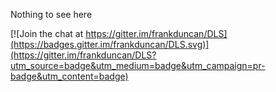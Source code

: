 Nothing to see here


[![Join the chat at https://gitter.im/frankduncan/DLS](https://badges.gitter.im/frankduncan/DLS.svg)](https://gitter.im/frankduncan/DLS?utm_source=badge&utm_medium=badge&utm_campaign=pr-badge&utm_content=badge)